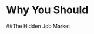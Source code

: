 <!-- TITLE: Networking -->
<!-- SUBTITLE: The Importance of Networking to Your Success -->

# Why You Should

##The Hidden Job Market